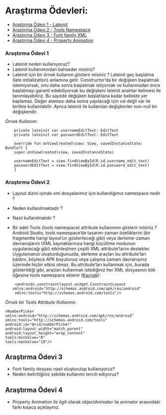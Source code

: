 # Araştırma Ödevleri:

- [Araştırma Ödevi 1 - Lateinit](#1)
- [Araştırma Ödevi 2 - Tools Namespace](#2)
- [Araştırma Ödevi 3 - Font family XML](#3)
- [Araştırma Ödevi 4 - Property Animation](#4)


### <a name="1"></a> Araştırma Ödevi 1

- Lateinit neden kullanıyoruz?
- Lateinit kullanımından bahseder misiniz?
- Lateinit için bir örnek kullanım gösterir misiniz ?
Lateinit geç başlatma (late initialization) anlamına gelir. Constructor’da bir değişken başlatmak istemiyorsak, onu daha sonra başlatmak istiyorsak ve kullanmadan önce başlatmayı garanti edebiliyorsak bu değişkeni lateinit anahtar kelimesi ile tanımlayabiliriz. Bu sayede değişken başlatılana kadar bellekte yer kaplamaz. Değer ataması daha sonra yapılacağı için val değil var ile birlikte kullanılabilir. Ayrıca lateinit ile kullanılan değişkenler non-null bir değişkendir. 

*Örnek Kullanım:*

        private lateinit var usernameEditText: EditText
        private lateinit var passwordEditText: EditText

        override fun onViewCreated(view: View, savedInstanceState: Bundle?) {
        super.onViewCreated(view, savedInstanceState)

        usernameEditText = view.findViewById(R.id.username_edit_text)
        passwordEditText = view.findViewById(R.id.password_edit_text)   
        }
### <a name="2"></a> Araştırma Ödevi 2


- Layout dizini içinde xml dosyalarımız için kullandığımız namespace nedir ?
- Neden kullanılmaktadır ?
- Nasıl kullanılmalıdır ?
- Bir adet Tools (tools namespace) attribute kullanımını gösterir misiniz ? 
Android Studio, tools namespace’de tasarım-zaman özelliklerini (bir fragmentte hangi layout’un gösterileceği gibi) veya derleme-zaman davranışlarını (XML kaynaklarınıza hangi küçültme modunun uygulanacağı gibi) etkinleştiren çeşitli XML attribute’larını destekler. Uygulamanızı oluşturduğunuzda, derleme araçları bu attribute’ları kaldırır, böylece APK boyutunuz veya çalışma zamanı davranışınız üzerinde hiçbir etkisi olmaz. Bu attribute’ları kullanmak için, burada gösterildiği gibi, araçları kullanmak istediğiniz her XML dosyasının kök öğesine tools namespace eklenir ([Kaynak](https://developer.android.com/studio/write/tool-attributes#toolslayout)):
       
       <androidx.constraintlayout.widget.ConstraintLayout xmlns:android="http://schemas.android.com/apk/res/android"
       xmlns:tools="http://schemas.android.com/tools"/>
       
*Örnek bir Tools Attribute Kullanımı:*

    <NumberPicker xmlns:android="http://schemas.android.com/apk/res/android"
    xmlns:tools="http://schemas.android.com/tools"
    android:id="@+id/numberPicker"
    android:layout_width="match_parent"
    android:layout_height="wrap_content"
    tools:minValue="0"
    tools:maxValue="10"/>
    
## <a name="3"></a> Araştırma Ödevi 3

- Font family dosyası nasıl oluşturulup kullanıyoruz?
- Neden belirttiğiniz şekilde kullanımı tercih ediyoruz?


## <a name="4"></a> Araştırma Ödevi 4

- Property Animation ile ilgili olarak objectAnimator ile animator arasındaki farkı kısaca açıklayınız.

    
   






